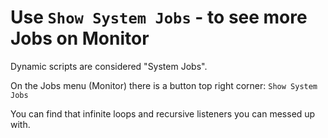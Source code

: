 # Use `Show System Jobs` - to see more Jobs on Monitor

Dynamic scripts are considered "System Jobs".

On the Jobs menu (Monitor) there is a button top right corner: `Show
System Jobs`

You can find that infinite loops and recursive listeners you can messed
up with.
